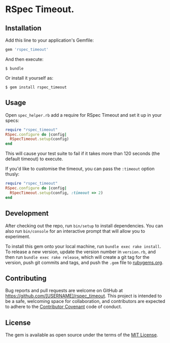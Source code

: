 # RSpec Timeout.

## Installation

Add this line to your application's Gemfile:

```ruby
gem 'rspec_timeout'
```

And then execute:

    $ bundle

Or install it yourself as:

    $ gem install rspec_timeout

## Usage

Open `spec_helper.rb` add a require for RSpec Timeout and set it up in your
specs:

```ruby
require "rspec_timeout"
RSpec.configure do |config|
  RSpecTimeout.setup(config)
end
```

This will cause your test suite to fail if it takes more than 120 seconds (the
default timeout) to execute.

If you'd like to customise the timeout, you can pass the `:timeout` option
thusly:

```ruby
require "rspec_timeout"
RSpec.configure do |config|
  RSpecTimeout.setup(config, :timeout => 2)
end
```

## Development

After checking out the repo, run `bin/setup` to install dependencies. You can also run `bin/console` for an interactive prompt that will allow you to experiment.

To install this gem onto your local machine, run `bundle exec rake install`. To release a new version, update the version number in `version.rb`, and then run `bundle exec rake release`, which will create a git tag for the version, push git commits and tags, and push the `.gem` file to [rubygems.org](https://rubygems.org).

## Contributing

Bug reports and pull requests are welcome on GitHub at https://github.com/[USERNAME]/rspec_timeout. This project is intended to be a safe, welcoming space for collaboration, and contributors are expected to adhere to the [Contributor Covenant](contributor-covenant.org) code of conduct.


## License

The gem is available as open source under the terms of the [MIT License](http://opensource.org/licenses/MIT).

